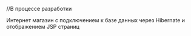 //В процессе разработки

Интернет магазин с подключением к базе данных через Hibernate и отображением JSP страниц

